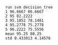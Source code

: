     run svm decision_tree
    1 96.6667 86.6667
    2 95 82.2222
    3 95.1852 78.1481
    4 95.2778 75.2778
    5 96.2222 75.5556
    mean 95.25 80.25
    std 0.433013 4.14578
